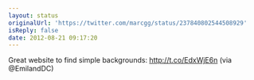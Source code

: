 ```yaml
---
layout: status
originalUrl: 'https://twitter.com/marcgg/status/237840802544508929'
isReply: false
date: 2012-08-21 09:17:20
---
```


Great website to find simple backgrounds: http://t.co/EdxWjE6n (via @EmilandDC)
